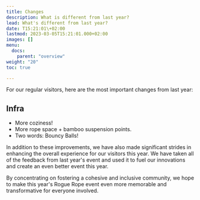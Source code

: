 ```yaml
---
title: Changes
description: What is different from last year?
lead: What's different from last year?
date: T15:21:01\+02:00
lastmod: 2023-03-05T15:21:01.000+02:00
images: []
menu: 
  docs:
    parent: "overview"
weight: "20"
toc: true

---
```


For our regular visitors, here are the most important changes from last year:

## Infra

* More coziness! 
* More rope space + bamboo suspension points.
* Two words: Bouncy Balls!

In addition to these improvements, we have also made significant strides in enhancing the overall experience for our visitors this year. We have taken all of the feedback from last year's event and used it to fuel our innovations and create an even better event this year. 

By concentrating on fostering a cohesive and inclusive community, we hope to make this year's Rogue Rope event even more memorable and transformative for everyone involved.
